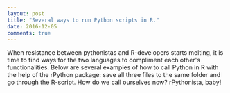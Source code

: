 ```yaml
---
layout: post
title: "Several ways to run Python scripts in R."
date: 2016-12-05
comments: true
---
```


When resistance between pythonistas and R-developers starts melting, it is time to find ways for the two languages 
to compliment each other's functionalities. Below are several examples of how to call Python in R with the help of the rPython package: save all three files to the same folder and go through the R-script. How do we call ourselves now? rPythonista, baby!

<script src="https://gist.github.com/elizavetasemenova/101ccf69eebaf422110fc6719af69f86.js"></script>
